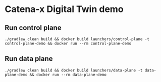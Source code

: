 # Catena-x Digital Twin demo

## Run control plane
```
./gradlew clean build && docker build launchers/control-plane -t control-plane-demo && docker run --rm control-plane-demo
```

## Run data plane
```
./gradlew clean build && docker build launchers/data-plane -t data-plane-demo && docker run --rm data-plane-demo
```